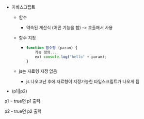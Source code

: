 - 자바스크립트
  
  - 함수
    
    - 약속된 계산식 (어떤 기능을 함) -> 호출해서 사용
  
  - 함수 지정
    
    - ```javascript
      function 함수명 (param) {
          기능 정의....
          ex) console.log("hello" + param);
      }
      ```
  
  - js는 자료형 지정 없음
    
    - js 나오고난 후에 자료형이 지정가능한 타입스크립트가 나오게 됨




- (p1||p2)

p1 = true면 p1 출력

p2 - true면 p2 출력
